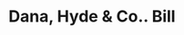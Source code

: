 ---
doi: 10.7916/D8H71SS9
date_other: '1860'
date_other_textual: 1860-1869
form: printed ephemera
genre:
- Invoices
name:
- Dana, Hyde & Co.
object_in_context_url: https://biggert.cul.columbia.edu/items/view/ave_biggert_00365
subject_hierarchical_geographic:
- Boston, Massachusetts, United States
subject_name:
- Dana, Hyde & Co.
title: Dana, Hyde & Co.. Bill
sort_title: Dana, Hyde & Co.. Bill
call_number: ave_biggert_00365
coordinates:
- 42.35805555555556,-71.06361111111111
pid: ave_biggert_00365
identifiers: ave_biggert_00365
thumbnail: https://derivativo-3.library.columbia.edu/iiif/2/ldpd:344105/full/!256,256/0/native.jpg
permalink: /biggert/ave_biggert_00365/
layout: iiif-image-page
---